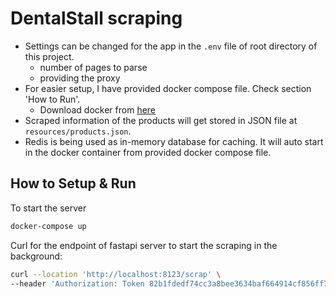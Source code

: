 # DentalStall scraping

- Settings can be changed for the app in the `.env` file of root directory of this project.
  - number of pages to parse
  - providing the proxy
- For easier setup, I have provided docker compose file. Check section 'How to Run'.
  - Download docker from [here](https://www.docker.com/)
- Scraped information of the products will get stored in JSON file at `resources/products.json`.
- Redis is being used as in-memory database for caching. It will auto start in the docker container from provided docker compose file.

## How to Setup & Run

To start the server

```bash
docker-compose up
```

Curl for the endpoint of fastapi server to start the scraping in the background:

```bash
curl --location 'http://localhost:8123/scrap' \
--header 'Authorization: Token 82b1fdedf74cc3a8bee3634baf664914cf856ff7'
```
